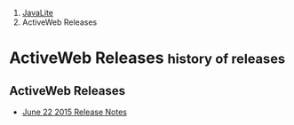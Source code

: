 <ol class=breadcrumb>
   <li><a href=/>JavaLite</a></li>
   <li class=active>ActiveWeb Releases</li>
</ol>
<div class=page-header>
   <h1>ActiveWeb Releases <small>history of releases</small></h1>
</div>

## ActiveWeb Releases

* [June 22 2015 Release Notes](activeweb-release-notes-june22-2015)


